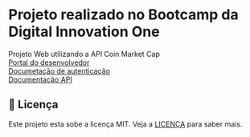 # Projeto realizado no Bootcamp da Digital Innovation One
Projeto Web utilizando a API Coin Market Cap <br>
[Portal do desenvolvedor](https://pro.coinmarketcap.com/account) <br>
[Documetação de autenticação](https://coinmarketcap.com/api/documentation/v1/#section/Authentication) <br>
[Documentação API](https://coinmarketcap.com/api/documentation/v1/#) <br>

## 📝 Licença

Este projeto esta sobe a licença MIT. Veja a [LICENÇA](https://opensource.org/licenses/MIT) para saber mais.
